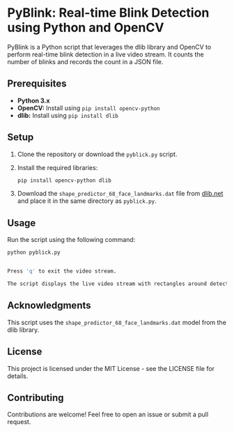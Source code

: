 # PyBlink: Real-time Blink Detection using Python and OpenCV

PyBlink is a Python script that leverages the dlib library and OpenCV to perform real-time blink detection in a live video stream. It counts the number of blinks and records the count in a JSON file.

## Prerequisites

- **Python 3.x**
- **OpenCV:** Install using `pip install opencv-python`
- **dlib:** Install using `pip install dlib`

## Setup

1. Clone the repository or download the `pyblick.py` script.
2. Install the required libraries:

    ```bash
    pip install opencv-python dlib
    ```
   
3. Download the `shape_predictor_68_face_landmarks.dat` file from [dlib.net](http://dlib.net/files/shape_predictor_68_face_landmarks.dat.bz2) and place it in the same directory as `pyblick.py`.

## Usage

Run the script using the following command:

```bash
python pyblick.py


Press 'q' to exit the video stream.

The script displays the live video stream with rectangles around detected eyes and the blink count. The blink count is saved to a file named blink_count.json.

```

## Acknowledgments

This script uses the `shape_predictor_68_face_landmarks.dat` model from the dlib library.

## License

This project is licensed under the MIT License - see the LICENSE file for details.

## Contributing

Contributions are welcome! Feel free to open an issue or submit a pull request.
